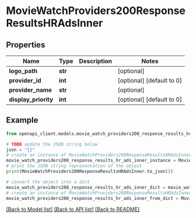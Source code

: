 # MovieWatchProviders200ResponseResultsHRAdsInner


## Properties

Name | Type | Description | Notes
------------ | ------------- | ------------- | -------------
**logo_path** | **str** |  | [optional] 
**provider_id** | **int** |  | [optional] [default to 0]
**provider_name** | **str** |  | [optional] 
**display_priority** | **int** |  | [optional] [default to 0]

## Example

```python
from openapi_client.models.movie_watch_providers200_response_results_hr_ads_inner import MovieWatchProviders200ResponseResultsHRAdsInner

# TODO update the JSON string below
json = "{}"
# create an instance of MovieWatchProviders200ResponseResultsHRAdsInner from a JSON string
movie_watch_providers200_response_results_hr_ads_inner_instance = MovieWatchProviders200ResponseResultsHRAdsInner.from_json(json)
# print the JSON string representation of the object
print(MovieWatchProviders200ResponseResultsHRAdsInner.to_json())

# convert the object into a dict
movie_watch_providers200_response_results_hr_ads_inner_dict = movie_watch_providers200_response_results_hr_ads_inner_instance.to_dict()
# create an instance of MovieWatchProviders200ResponseResultsHRAdsInner from a dict
movie_watch_providers200_response_results_hr_ads_inner_from_dict = MovieWatchProviders200ResponseResultsHRAdsInner.from_dict(movie_watch_providers200_response_results_hr_ads_inner_dict)
```
[[Back to Model list]](../README.md#documentation-for-models) [[Back to API list]](../README.md#documentation-for-api-endpoints) [[Back to README]](../README.md)



